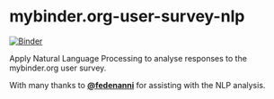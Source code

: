 # mybinder.org-user-survey-nlp

[![Binder](https://mybinder.org/badge_logo.svg)](https://mybinder.org/v2/gh/sgibson91/mybinder.org-user-survey-nlp/main?filepath=analyse-responses.ipynb)

Apply Natural Language Processing to analyse responses to the mybinder.org user survey.

With many thanks to [**@fedenanni**](https://github.com/fedenanni) for assisting with the NLP analysis.
